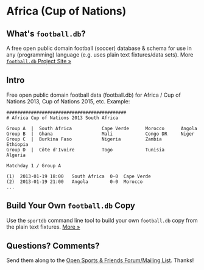 # Africa (Cup of Nations)

## What's `football.db`?

A free open public domain football (soccer) database & schema
for use in any (programming) language
(e.g. uses plain text fixtures/data sets).
More [`football.db` Project Site »](http://openfootball.github.io)

## Intro

Free open public domain football data (football.db) for Africa / Cup of Nations 2013, Cup of Nations 2015, etc.
Example:

~~~
############################################
# Africa Cup of Nations 2013 South Africa

Group A  |  South Africa           Cape Verde      Morocco      Angola
Group B  |  Ghana                  Mali            Congo DR     Niger
Group C  |  Burkina Faso           Nigeria         Zambia       Ethiopia
Group D  |  Côte d'Ivoire          Togo            Tunisia      Algeria

Matchday 1 / Group A

(1)  2013-01-19 18:00   South Africa  0-0  Cape Verde
(2)  2013-01-19 21:00   Angola        0-0  Morocco
...
~~~


## Build Your Own `football.db` Copy

Use the `sportdb` command line tool to build your own `football.db` copy
from the plain text fixtures. [More »](http://openfootball.github.io/build.html)


## Questions? Comments?

Send them along to the
[Open Sports & Friends Forum/Mailing List](http://groups.google.com/group/opensport).
Thanks!
